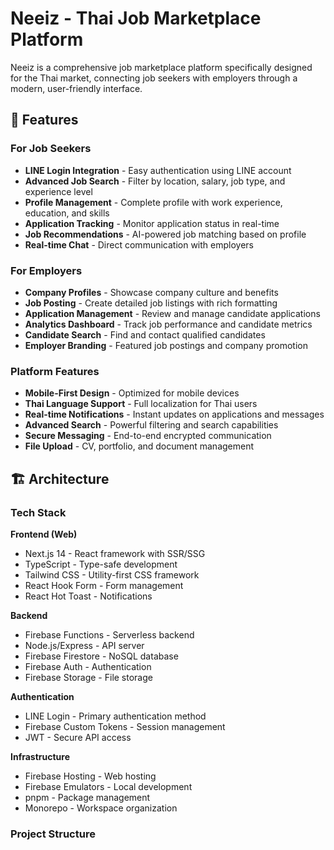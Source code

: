 # Neeiz - Thai Job Marketplace Platform

Neeiz is a comprehensive job marketplace platform specifically designed for the Thai market, connecting job seekers with employers through a modern, user-friendly interface.

## 🚀 Features

### For Job Seekers
- **LINE Login Integration** - Easy authentication using LINE account
- **Advanced Job Search** - Filter by location, salary, job type, and experience level
- **Profile Management** - Complete profile with work experience, education, and skills
- **Application Tracking** - Monitor application status in real-time
- **Job Recommendations** - AI-powered job matching based on profile
- **Real-time Chat** - Direct communication with employers

### For Employers
- **Company Profiles** - Showcase company culture and benefits
- **Job Posting** - Create detailed job listings with rich formatting
- **Application Management** - Review and manage candidate applications
- **Analytics Dashboard** - Track job performance and candidate metrics
- **Candidate Search** - Find and contact qualified candidates
- **Employer Branding** - Featured job postings and company promotion

### Platform Features
- **Mobile-First Design** - Optimized for mobile devices
- **Thai Language Support** - Full localization for Thai users
- **Real-time Notifications** - Instant updates on applications and messages
- **Advanced Search** - Powerful filtering and search capabilities
- **Secure Messaging** - End-to-end encrypted communication
- **File Upload** - CV, portfolio, and document management

## 🏗️ Architecture

### Tech Stack

**Frontend (Web)**
- Next.js 14 - React framework with SSR/SSG
- TypeScript - Type-safe development
- Tailwind CSS - Utility-first CSS framework
- React Hook Form - Form management
- React Hot Toast - Notifications

**Backend**
- Firebase Functions - Serverless backend
- Node.js/Express - API server
- Firebase Firestore - NoSQL database
- Firebase Auth - Authentication
- Firebase Storage - File storage

**Authentication**
- LINE Login - Primary authentication method
- Firebase Custom Tokens - Session management
- JWT - Secure API access

**Infrastructure**
- Firebase Hosting - Web hosting
- Firebase Emulators - Local development
- pnpm - Package management
- Monorepo - Workspace organization

### Project Structure

